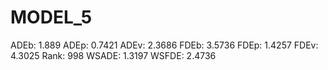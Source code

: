 # MODEL_5

ADEb: 1.889
ADEp: 0.7421
ADEv: 2.3686
FDEb: 3.5736
FDEp: 1.4257
FDEv: 4.3025
Rank: 998
WSADE: 1.3197
WSFDE: 2.4736